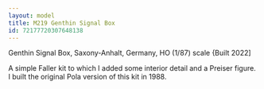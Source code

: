 ```yaml
---
layout: model
title: M219 Genthin Signal Box
id: 72177720307648138
---
```


Genthin Signal Box, Saxony-Anhalt, Germany, HO (1/87) scale {Built 2022]

A simple Faller kit to which I added some interior detail and a Preiser figure.
I built the original Pola version of this kit in 1988. 



